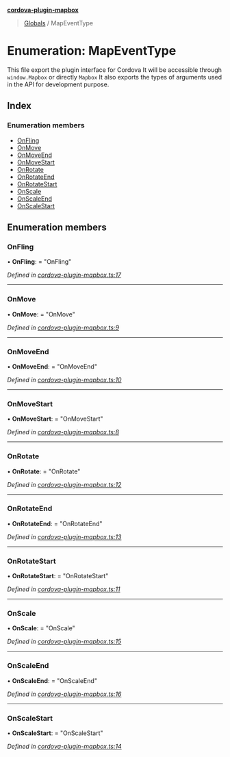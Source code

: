 **[cordova-plugin-mapbox](../README.md)**

> [Globals](../README.md) / MapEventType

# Enumeration: MapEventType

This file export the plugin interface for Cordova
It will be accessible through `window.Mapbox` or directly `Mapbox`
It also exports the types of arguments used in the API for development purpose.

## Index

### Enumeration members

* [OnFling](mapeventtype.md#onfling)
* [OnMove](mapeventtype.md#onmove)
* [OnMoveEnd](mapeventtype.md#onmoveend)
* [OnMoveStart](mapeventtype.md#onmovestart)
* [OnRotate](mapeventtype.md#onrotate)
* [OnRotateEnd](mapeventtype.md#onrotateend)
* [OnRotateStart](mapeventtype.md#onrotatestart)
* [OnScale](mapeventtype.md#onscale)
* [OnScaleEnd](mapeventtype.md#onscaleend)
* [OnScaleStart](mapeventtype.md#onscalestart)

## Enumeration members

### OnFling

•  **OnFling**:  = "OnFling"

*Defined in [cordova-plugin-mapbox.ts:17](https://github.com/dagatsoin/cordova-plugin-mapbox/blob/0cecc5b/src/js/cordova-plugin-mapbox.ts#L17)*

___

### OnMove

•  **OnMove**:  = "OnMove"

*Defined in [cordova-plugin-mapbox.ts:9](https://github.com/dagatsoin/cordova-plugin-mapbox/blob/0cecc5b/src/js/cordova-plugin-mapbox.ts#L9)*

___

### OnMoveEnd

•  **OnMoveEnd**:  = "OnMoveEnd"

*Defined in [cordova-plugin-mapbox.ts:10](https://github.com/dagatsoin/cordova-plugin-mapbox/blob/0cecc5b/src/js/cordova-plugin-mapbox.ts#L10)*

___

### OnMoveStart

•  **OnMoveStart**:  = "OnMoveStart"

*Defined in [cordova-plugin-mapbox.ts:8](https://github.com/dagatsoin/cordova-plugin-mapbox/blob/0cecc5b/src/js/cordova-plugin-mapbox.ts#L8)*

___

### OnRotate

•  **OnRotate**:  = "OnRotate"

*Defined in [cordova-plugin-mapbox.ts:12](https://github.com/dagatsoin/cordova-plugin-mapbox/blob/0cecc5b/src/js/cordova-plugin-mapbox.ts#L12)*

___

### OnRotateEnd

•  **OnRotateEnd**:  = "OnRotateEnd"

*Defined in [cordova-plugin-mapbox.ts:13](https://github.com/dagatsoin/cordova-plugin-mapbox/blob/0cecc5b/src/js/cordova-plugin-mapbox.ts#L13)*

___

### OnRotateStart

•  **OnRotateStart**:  = "OnRotateStart"

*Defined in [cordova-plugin-mapbox.ts:11](https://github.com/dagatsoin/cordova-plugin-mapbox/blob/0cecc5b/src/js/cordova-plugin-mapbox.ts#L11)*

___

### OnScale

•  **OnScale**:  = "OnScale"

*Defined in [cordova-plugin-mapbox.ts:15](https://github.com/dagatsoin/cordova-plugin-mapbox/blob/0cecc5b/src/js/cordova-plugin-mapbox.ts#L15)*

___

### OnScaleEnd

•  **OnScaleEnd**:  = "OnScaleEnd"

*Defined in [cordova-plugin-mapbox.ts:16](https://github.com/dagatsoin/cordova-plugin-mapbox/blob/0cecc5b/src/js/cordova-plugin-mapbox.ts#L16)*

___

### OnScaleStart

•  **OnScaleStart**:  = "OnScaleStart"

*Defined in [cordova-plugin-mapbox.ts:14](https://github.com/dagatsoin/cordova-plugin-mapbox/blob/0cecc5b/src/js/cordova-plugin-mapbox.ts#L14)*
